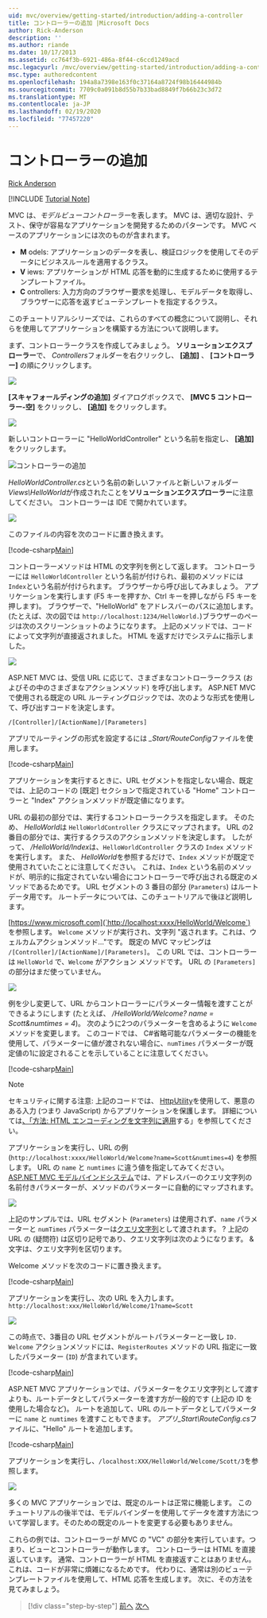 ```yaml
---
uid: mvc/overview/getting-started/introduction/adding-a-controller
title: コントローラーの追加 |Microsoft Docs
author: Rick-Anderson
description: ''
ms.author: riande
ms.date: 10/17/2013
ms.assetid: cc764f3b-6921-486a-8f44-c6ccd1249acd
msc.legacyurl: /mvc/overview/getting-started/introduction/adding-a-controller
msc.type: authoredcontent
ms.openlocfilehash: 194a8a7398e163f0c37164a8724f98b16444984b
ms.sourcegitcommit: 7709c0a091b8d55b7b33bad8849f7b66b23c3d72
ms.translationtype: MT
ms.contentlocale: ja-JP
ms.lasthandoff: 02/19/2020
ms.locfileid: "77457220"
---
```

# <a name="adding-a-controller"></a>コントローラーの追加

[Rick Anderson](https://twitter.com/RickAndMSFT)

[!INCLUDE [Tutorial Note](index.md)]

MVC は、*モデルビューコントローラー*を表します。 MVC は、適切な設計、テスト、保守が容易なアプリケーションを開発するためのパターンです。 MVC ベースのアプリケーションには次のものが含まれます。

- **M** odels: アプリケーションのデータを表し、検証ロジックを使用してそのデータにビジネスルールを適用するクラス。
- **V** iews: アプリケーションが HTML 応答を動的に生成するために使用するテンプレートファイル。
- **C** ontrollers: 入力方向のブラウザー要求を処理し、モデルデータを取得し、ブラウザーに応答を返すビューテンプレートを指定するクラス。

このチュートリアルシリーズでは、これらのすべての概念について説明し、それらを使用してアプリケーションを構築する方法について説明します。

まず、コントローラークラスを作成してみましょう。 **ソリューションエクスプローラー**で、 *Controllers*フォルダーを右クリックし、 **[追加]** 、 **[コントローラー]** の順にクリックします。

![](adding-a-controller/_static/image1.png)

**[スキャフォールディングの追加]** ダイアログボックスで、 **[MVC 5 コントローラー-空]** をクリックし、 **[追加]** をクリックします。

![](adding-a-controller/_static/image2.png)  

新しいコントローラーに "HelloWorldController" という名前を指定し、 **[追加]** をクリックします。

![コントローラーの追加](adding-a-controller/_static/image3.png)

*HelloWorldController.cs*という名前の新しいファイルと新しいフォルダー *Views\HelloWorld*が作成されたことを**ソリューションエクスプローラー**に注意してください。 コントローラーは IDE で開かれています。

![](adding-a-controller/_static/image4.png)

このファイルの内容を次のコードに置き換えます。

[!code-csharp[Main](adding-a-controller/samples/sample1.cs)]

コントローラーメソッドは HTML の文字列を例として返します。 コントローラーには `HelloWorldController` という名前が付けられ、最初のメソッドには `Index`という名前が付けられます。 ブラウザーから呼び出してみましょう。 アプリケーションを実行します (F5 キーを押すか、Ctrl キーを押しながら F5 キーを押します)。 ブラウザーで、&quot;HelloWorld&quot; をアドレスバーのパスに追加します。 (たとえば、次の図では `http://localhost:1234/HelloWorld.`)ブラウザーのページは次のスクリーンショットのようになります。 上記のメソッドでは、コードによって文字列が直接返されました。 HTML を返すだけでシステムに指示しました。

![](adding-a-controller/_static/image5.png)

ASP.NET MVC は、受信 URL に応じて、さまざまなコントローラークラス (およびその中のさまざまなアクションメソッド) を呼び出します。 ASP.NET MVC で使用される既定の URL ルーティングロジックでは、次のような形式を使用して、呼び出すコードを決定します。

`/[Controller]/[ActionName]/[Parameters]`

アプリでルーティングの形式を設定するには *\_Start/RouteConfig*ファイルを使用します。

[!code-csharp[Main](adding-a-controller/samples/sample2.cs?highlight=7-8)]

アプリケーションを実行するときに、URL セグメントを指定しない場合、既定では、上記のコードの [既定] セクションで指定されている "Home" コントローラーと "Index" アクションメソッドが既定値になります。

URL の最初の部分では、実行するコントローラークラスを指定します。 そのため、 *HelloWorld*は `HelloWorldController` クラスにマップされます。 URL の2番目の部分では、実行するクラスのアクションメソッドを決定します。 したがって、 */HelloWorld/Index*は、`HelloWorldController` クラスの `Index` メソッドを実行します。 また、 *HelloWorld*を参照するだけで、`Index` メソッドが既定で使用されていたことに注意してください。 これは、`Index` という名前のメソッドが、明示的に指定されていない場合にコントローラーで呼び出される既定のメソッドであるためです。 URL セグメントの 3 番目の部分 (`Parameters`) はルート データ用です。 ルートデータについては、このチュートリアルで後ほど説明します。

[https://www.microsoft.com](`http://localhost:xxxx/HelloWorld/Welcome`) を参照します。 `Welcome` メソッドが実行され、文字列 &quot;返されます。これは、ウェルカムアクションメソッド...&quot;です。 既定の MVC マッピングは `/[Controller]/[ActionName]/[Parameters]`。 この URL では、コントローラーは `HelloWorld` で、`Welcome` がアクション メソッドです。 URL の `[Parameters]` の部分はまだ使っていません。

![](adding-a-controller/_static/image6.png)

例を少し変更して、URL からコントローラーにパラメーター情報を渡すことができるようにします (たとえば、 */HelloWorld/Welcome? name = Scott&amp;numtimes = 4*)。 次のように2つのパラメーターを含めるように `Welcome` メソッドを変更します。 このコードでは、 C#省略可能なパラメーターの機能を使用して、パラメーターに値が渡されない場合に、`numTimes` パラメーターが既定値の1に設定されることを示していることに注意してください。

[!code-csharp[Main](adding-a-controller/samples/sample3.cs)]

> [!NOTE]
> セキュリティに関する注意: 上記のコードでは、 [HttpUtility](https://msdn.microsoft.com/library/ee360286(v=vs.110).aspx)を使用して、悪意のある入力 (つまり JavaScript) からアプリケーションを保護します。 詳細については[、「方法: HTML エンコーディングを文字列に適用](https://msdn.microsoft.com/library/a2a4yykt(v=vs.100).aspx)する」を参照してください。

 アプリケーションを実行し、URL の例 (`http://localhost:xxxx/HelloWorld/Welcome?name=Scott&numtimes=4`) を参照します。 URL の `name` と `numtimes` に違う値を指定してみてください。 [ASP.NET MVC モデルバインドシステム](http://odetocode.com/Blogs/scott/archive/2009/04/27/6-tips-for-asp-net-mvc-model-binding.aspx)では、アドレスバーのクエリ文字列の名前付きパラメーターが、メソッドのパラメーターに自動的にマップされます。

![](adding-a-controller/_static/image7.png)

上記のサンプルでは、URL セグメント (`Parameters`) は使用されず、`name` パラメーターと `numTimes` パラメーターは[クエリ文字列](http://en.wikipedia.org/wiki/Query_string)として渡されます。 ? 上記の URL の (疑問符) は区切り記号であり、クエリ文字列は次のようになります。 &amp; 文字は、クエリ文字列を区切ります。

Welcome メソッドを次のコードに置き換えます。

[!code-csharp[Main](adding-a-controller/samples/sample4.cs)]

アプリケーションを実行し、次の URL を入力します。 `http://localhost:xxx/HelloWorld/Welcome/1?name=Scott`

![](adding-a-controller/_static/image8.png)

この時点で、3番目の URL セグメントがルートパラメーターと一致し `ID.` `Welcome` アクションメソッドには、`RegisterRoutes` メソッドの URL 指定に一致したパラメーター (`ID`) が含まれています。

[!code-csharp[Main](adding-a-controller/samples/sample5.cs?highlight=7)]

ASP.NET MVC アプリケーションでは、パラメーターをクエリ文字列として渡すよりも、ルートデータとしてパラメーターを渡す方が一般的です (上記の ID を使用した場合など)。 ルートを追加して、URL のルートデータとしてパラメーターに `name` と `numtimes` を渡すこともできます。 *アプリ\_Start\RouteConfig.cs*ファイルに、"Hello" ルートを追加します。

[!code-csharp[Main](adding-a-controller/samples/sample6.cs?highlight=13-16)]

アプリケーションを実行し、`/localhost:XXX/HelloWorld/Welcome/Scott/3`を参照します。

![](adding-a-controller/_static/image9.png)

多くの MVC アプリケーションでは、既定のルートは正常に機能します。 このチュートリアルの後半では、モデルバインダーを使用してデータを渡す方法について学習します。そのための既定のルートを変更する必要もありません。

これらの例では、コントローラーが MVC の &quot;VC&quot; の部分を実行しています。つまり、ビューとコントローラーが動作します。 コントローラーは HTML を直接返しています。 通常、コントローラーが HTML を直接返すことはありません。これは、コードが非常に煩雑になるためです。 代わりに、通常は別のビューテンプレートファイルを使用して、HTML 応答を生成します。 次に、その方法を見てみましょう。

> [!div class="step-by-step"]
> [前へ](getting-started.md)
> [次へ](adding-a-view.md)
